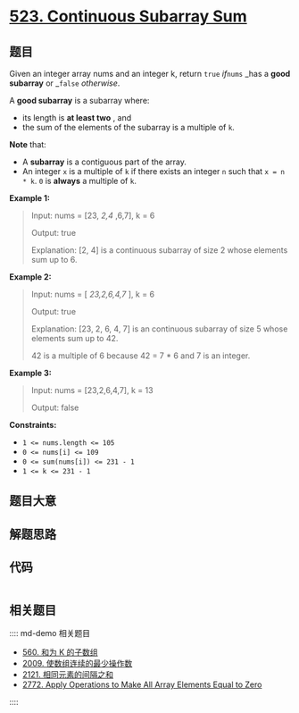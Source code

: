 # [523. Continuous Subarray Sum](https://leetcode.com/problems/continuous-subarray-sum)

## 题目

Given an integer array nums and an integer k, return `true` _if_`nums` _has a
**good subarray** or _`false` _otherwise_.

A **good subarray** is a subarray where:

  * its length is **at least two** , and
  * the sum of the elements of the subarray is a multiple of `k`.

**Note** that:

  * A **subarray** is a contiguous part of the array.
  * An integer `x` is a multiple of `k` if there exists an integer `n` such that `x = n * k`. `0` is **always** a multiple of `k`.



**Example 1:**

> Input: nums = [23, _2,4_ ,6,7], k = 6
> 
> Output: true
> 
> Explanation: [2, 4] is a continuous subarray of size 2 whose elements sum up to 6.

**Example 2:**

> Input: nums = [ _23,2,6,4,7_ ], k = 6
> 
> Output: true
> 
> Explanation: [23, 2, 6, 4, 7] is an continuous subarray of size 5 whose elements sum up to 42.
> 
> 42 is a multiple of 6 because 42 = 7 * 6 and 7 is an integer.

**Example 3:**

> Input: nums = [23,2,6,4,7], k = 13
> 
> Output: false

**Constraints:**

  * `1 <= nums.length <= 105`
  * `0 <= nums[i] <= 109`
  * `0 <= sum(nums[i]) <= 231 - 1`
  * `1 <= k <= 231 - 1`


## 题目大意

## 解题思路

## 代码

```javascript

```

## 相关题目

:::: md-demo 相关题目
- [560. 和为 K 的子数组](https://leetcode.com/problems/subarray-sum-equals-k)
- [2009. 使数组连续的最少操作数](https://leetcode.com/problems/minimum-number-of-operations-to-make-array-continuous)
- [2121. 相同元素的间隔之和](https://leetcode.com/problems/intervals-between-identical-elements)
- [2772. Apply Operations to Make All Array Elements Equal to Zero](https://leetcode.com/problems/apply-operations-to-make-all-array-elements-equal-to-zero)

::::
